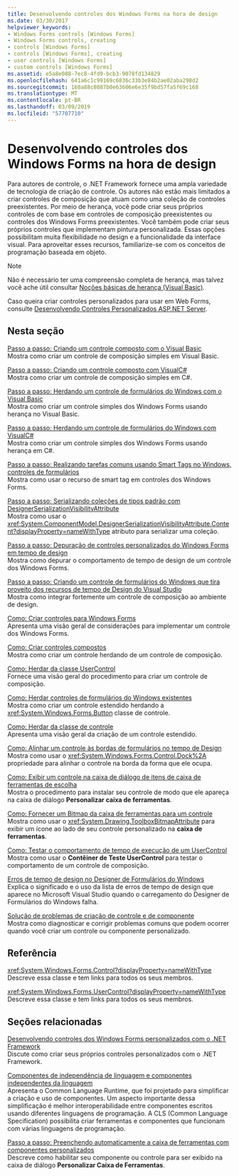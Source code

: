 ```yaml
---
title: Desenvolvendo controles dos Windows Forms na hora de design
ms.date: 03/30/2017
helpviewer_keywords:
- Windows Forms controls [Windows Forms]
- Windows Forms controls, creating
- controls [Windows Forms]
- controls [Windows Forms], creating
- user controls [Windows Forms]
- custom controls [Windows Forms]
ms.assetid: e5a8e088-7ec8-4fd9-bcb3-9078fd134829
ms.openlocfilehash: 641a6c1c99169c6836c33b3e84b2ae02aba298d2
ms.sourcegitcommit: 160a88c8087b0e63606e6e35f9bd57fa5f69c168
ms.translationtype: MT
ms.contentlocale: pt-BR
ms.lasthandoff: 03/09/2019
ms.locfileid: "57707710"
---
```

# <a name="developing-windows-forms-controls-at-design-time"></a>Desenvolvendo controles dos Windows Forms na hora de design
Para autores de controle, o .NET Framework fornece uma ampla variedade de tecnologia de criação de controle. Os autores não estão mais limitados a criar controles de composição que atuam como uma coleção de controles preexistentes. Por meio de herança, você pode criar seus próprios controles de com base em controles de composição preexistentes ou controles dos Windows Forms preexistentes. Você também pode criar seus próprios controles que implementam pintura personalizada. Essas opções possibilitam muita flexibilidade no design e a funcionalidade da interface visual. Para aproveitar esses recursos, familiarize-se com os conceitos de programação baseada em objeto.  
  
> [!NOTE]
>  Não é necessário ter uma compreensão completa de herança, mas talvez você ache útil consultar [Noções básicas de herança (Visual Basic)](~/docs/visual-basic/programming-guide/language-features/objects-and-classes/inheritance-basics.md).  
  
 Caso queira criar controles personalizados para usar em Web Forms, consulte [Desenvolvendo Controles Personalizados ASP.NET Server](https://docs.microsoft.com/previous-versions/aspnet/zt27tfhy(v=vs.100)).  
  
## <a name="in-this-section"></a>Nesta seção  
 [Passo a passo: Criando um controle composto com o Visual Basic](walkthrough-authoring-a-composite-control-with-visual-basic.md)  
 Mostra como criar um controle de composição simples em Visual Basic.  
  
 [Passo a passo: Criando um controle composto com VisualC#](walkthrough-authoring-a-composite-control-with-visual-csharp.md)  
 Mostra como criar um controle de composição simples em C#.  
  
 [Passo a passo: Herdando um controle de formulários do Windows com o Visual Basic](walkthrough-inheriting-from-a-windows-forms-control-with-visual-basic.md)  
 Mostra como criar um controle simples dos Windows Forms usando herança no Visual Basic.  
  
 [Passo a passo: Herdando um controle de formulários do Windows com VisualC#](walkthrough-inheriting-from-a-windows-forms-control-with-visual-csharp.md)  
 Mostra como criar um controle simples dos Windows Forms usando herança em C#.  
  
 [Passo a passo: Realizando tarefas comuns usando Smart Tags no Windows, controles de formulários](performing-common-tasks-using-smart-tags-on-wf-controls.md)  
 Mostra como usar o recurso de smart tag em controles dos Windows Forms.  
  
 [Passo a passo: Serializando coleções de tipos padrão com DesignerSerializationVisibilityAttribute](serializing-collections-designerserializationvisibilityattribute.md)  
 Mostra como usar o <xref:System.ComponentModel.DesignerSerializationVisibilityAttribute.Content?displayProperty=nameWithType> atributo para serializar uma coleção.  
  
 [Passo a passo: Depuração de controles personalizados do Windows Forms em tempo de design](walkthrough-debugging-custom-windows-forms-controls-at-design-time.md)  
 Mostra como depurar o comportamento de tempo de design de um controle dos Windows Forms.  
  
 [Passo a passo: Criando um controle de formulários do Windows que tira proveito dos recursos de tempo de Design do Visual Studio](creating-a-wf-control-design-time-features.md)  
 Mostra como integrar fortemente um controle de composição ao ambiente de design.  
  
 [Como: Criar controles para Windows Forms](how-to-author-controls-for-windows-forms.md)  
 Apresenta uma visão geral de considerações para implementar um controle dos Windows Forms.  
  
 [Como: Criar controles compostos](how-to-author-composite-controls.md)  
 Mostra como criar um controle herdando de um controle de composição.  
  
 [Como: Herdar da classe UserControl](how-to-inherit-from-the-usercontrol-class.md)  
 Fornece uma visão geral do procedimento para criar um controle de composição.  
  
 [Como: Herdar controles de formulários do Windows existentes](how-to-inherit-from-existing-windows-forms-controls.md)  
 Mostra como criar um controle estendido herdando a <xref:System.Windows.Forms.Button> classe de controle.  
  
 [Como: Herdar da classe de controle](how-to-inherit-from-the-control-class.md)  
 Apresenta uma visão geral da criação de um controle estendido.  
  
 [Como: Alinhar um controle às bordas de formulários no tempo de Design](how-to-align-a-control-to-the-edges-of-forms-at-design-time.md)  
 Mostra como usar o <xref:System.Windows.Forms.Control.Dock%2A> propriedade para alinhar o controle na borda da forma que ele ocupa.  
  
 [Como: Exibir um controle na caixa de diálogo de itens de caixa de ferramentas de escolha](how-to-display-a-control-in-the-choose-toolbox-items-dialog-box.md)  
 Mostra o procedimento para instalar seu controle de modo que ele apareça na caixa de diálogo **Personalizar caixa de ferramentas**.  
  
 [Como: Fornecer um Bitmap da caixa de ferramentas para um controle](how-to-provide-a-toolbox-bitmap-for-a-control.md)  
 Mostra como usar o <xref:System.Drawing.ToolboxBitmapAttribute> para exibir um ícone ao lado de seu controle personalizado na **caixa de ferramentas**.  
  
 [Como: Testar o comportamento de tempo de execução de um UserControl](how-to-test-the-run-time-behavior-of-a-usercontrol.md)  
 Mostra como usar o **Contêiner de Teste UserControl** para testar o comportamento de um controle de composição.  
  
 [Erros de tempo de design no Designer de Formulários do Windows](design-time-errors-in-the-windows-forms-designer.md)  
 Explica o significado e o uso da lista de erros de tempo de design que aparece no Microsoft Visual Studio quando o carregamento do Designer de Formulários do Windows falha.  
  
 [Solução de problemas de criação de controle e de componente](troubleshooting-control-and-component-authoring.md)  
 Mostra como diagnosticar e corrigir problemas comuns que podem ocorrer quando você criar um controle ou componente personalizado.  
  
## <a name="reference"></a>Referência  
 <xref:System.Windows.Forms.Control?displayProperty=nameWithType>  
 Descreve essa classe e tem links para todos os seus membros.  
  
 <xref:System.Windows.Forms.UserControl?displayProperty=nameWithType>  
 Descreve essa classe e tem links para todos os seus membros.  
  
## <a name="related-sections"></a>Seções relacionadas  
 [Desenvolvendo controles dos Windows Forms personalizados com o .NET Framework](developing-custom-windows-forms-controls.md)  
 Discute como criar seus próprios controles personalizados com o .NET Framework.  
  
 [Componentes de independência de linguagem e componentes independentes da linguagem](../../../standard/language-independence-and-language-independent-components.md)  
 Apresenta o Common Language Runtime, que foi projetado para simplificar a criação e uso de componentes. Um aspecto importante dessa simplificação é melhor interoperabilidade entre componentes escritos usando diferentes linguagens de programação. A CLS (Common Language Specification) possibilita criar ferramentas e componentes que funcionam com várias linguagens de programação.  
  
 [Passo a passo: Preenchendo automaticamente a caixa de ferramentas com componentes personalizados](walkthrough-automatically-populating-the-toolbox-with-custom-components.md)  
 Descreve como habilitar seu componente ou controle para ser exibido na caixa de diálogo **Personalizar Caixa de Ferramentas**.
